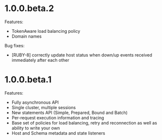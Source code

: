 # 1.0.0.beta.2

Features:

* TokenAware load balancing policy
* Domain names

Bug fixes:

* [RUBY-8] correctly update host status when down/up events received immediately after each other

# 1.0.0.beta.1

Features:

* Fully asynchronous API
* Single cluster, multiple sessions
* New statements API (Simple, Prepared, Bound and Batch)
* Per-request execution information and tracing
* Base set of policies for load balancing, retry and reconnection as well as ability to write your own
* Host and Schema metadata and state listeners
